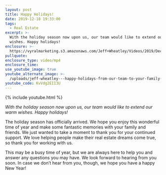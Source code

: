 ```yaml
---
layout: post
title: Happy Holidays!
date: 2019-12-18 19:33:00
tags:
  - Real Estate
excerpt: >-
  With the holiday season now upon us, our team would like to extend our warm
  wishes. Happy holidays!
enclosure: >-
  https://vyralmarketing.s3.amazonaws.com/Jeff+Wheatley/Videos/2019/December/Happy+Holidays!+(3).mp4
pullquote:
enclosure_type: video/mp4
enclosure_time:
use_youtube_image: true
youtube_alternate_image: >-
  /uploads/jeff-wheatley---happy-holidays-from-our-team-to-your-family-youtube.jpg
youtube_code: KvVdg2EII3U
---
```


{% include youtube.html %}

*With the holiday season now upon us, our team would like to extend our warm wishes. Happy holidays\!*

The holiday season has officially arrived. We hope you enjoy this wonderful time of year and make some fantastic memories with your family and friends. We just wanted to take a moment to thank you for your continued support. We love helping people make their real estate dreams come true, so thank you for working with us.

This may be a busy time of year, but we are always here to help you and answer any questions you may have. We look forward to hearing from you soon. In case we don’t hear from you, though, we hope you have a happy New Year\!&nbsp;